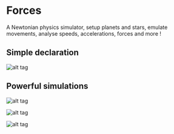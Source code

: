 # Forces
A Newtonian physics simulator, setup planets and stars, emulate movements, analyse speeds, accelerations, forces and more !

## Simple declaration
![alt tag](http://image.noelshack.com/fichiers/2017/02/1484516686-screenshot-from-2017-01-15-22-44-36.png)

## Powerful simulations

![alt tag](http://image.noelshack.com/fichiers/2017/02/1484516453-screenshot-from-2017-01-15-22-38-14.png)

![alt tag](http://image.noelshack.com/fichiers/2017/02/1484518006-screenshot-from-2017-01-15-23-06-21.png)

![alt tag](http://image.noelshack.com/fichiers/2017/02/1484516620-figure-1-2.png)
